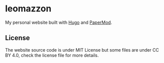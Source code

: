 # leomazzon

My personal website built with [Hugo](https://gohugo.io/) and [PaperMod](https://github.com/adityatelange/hugo-PaperMod/).

## License

The website source code is under MIT License but some files are under CC BY 4.0, check the license file for more details.